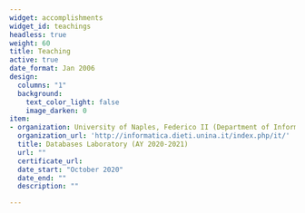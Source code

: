 ```yaml
---
widget: accomplishments
widget_id: teachings
headless: true
weight: 60
title: Teaching
active: true
date_format: Jan 2006
design:
  columns: "1"
  background:
    text_color_light: false
    image_darken: 0
item:
- organization: University of Naples, Federico II (Department of Information Technology and Electrical Engineering)
  organization_url: 'http://informatica.dieti.unina.it/index.php/it/'
  title: Databases Laboratory (AY 2020-2021)
  url: ""
  certificate_url: 
  date_start: "October 2020"
  date_end: ""
  description: ""

---
```

